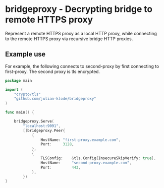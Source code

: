 # bridgeproxy - Decrypting bridge to remote HTTPS proxy

Represent a remote HTTPS proxy as a local HTTP proxy, while connecting to
the remote HTTPS proxy via recursive bridge HTTP proxies.

## Example use

For example, the following connects to second-proxy by first connecting
to first-proxy. The second proxy is tls encrypted.

```go
package main

import (
	"crypto/tls"
	"github.com/julian-klode/bridgeproxy"
)

func main() {

	bridgeproxy.Serve(
		"localhost:9091",
		[]bridgeproxy.Peer{
			{
				HostName: "first-proxy.example.com",
				Port:     3128,
			},
			{
				TLSConfig:    &tls.Config{InsecureSkipVerify: true},
				HostName:     "second-proxy.example.com",
				Port:         443,
			},
		})
}
```
